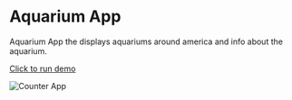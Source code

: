 # Aquarium App

Aquarium App the displays aquariums around america and info about the aquarium.

[Click to run demo](https://aquarium-blog-appjh.web.app/)

![Counter App](https://i.imgur.com/sB1IFm3.png)
